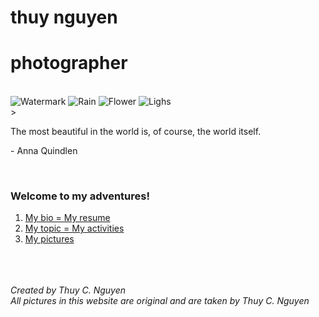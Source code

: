 # thuy nguyen
# photographer

<br>
<img src="https://scontent-sjc2-1.xx.fbcdn.net/v/t1.0-0/cp0/e15/q65/p320x320/10956632_878243275576872_967324954568464243_n.jpg?efg=eyJpIjoiYiJ9&oh=a120b702e3e3ca60ad962200db493e78&oe=5AA52754" alt="Watermark">
<img src="https://scontent-sjc2-1.xx.fbcdn.net/v/t1.0-0/cp0/e15/q65/p200x200/15171207_1256022041132325_618123254678101523_n.jpg?efg=eyJpIjoiYiJ9&oh=ad1bd1961412bebdbec1bef4afa1fe90&oe=5AA24786" alt="Rain">
<img src="https://scontent-sjc2-1.xx.fbcdn.net/v/t1.0-0/cp0/e15/q65/s320x320/1237958_556234307777772_1052196257_n.jpg?efg=eyJpIjoiYiJ9&oh=f89630dafa1bf6eff00d61c9214ecc93&oe=5A8CE26B" alt="Flower">
<img src="https://scontent-sjc2-1.xx.fbcdn.net/v/t1.0-0/cp0/e15/q65/s320x320/270945_498257586908778_528779597_n.jpg?efg=eyJpIjoiYiJ9&oh=a4a6316e745eafd3b05975778dd45a98&oe=5AD7D902" alt="Lighs">

<br>
> <p>The most beautiful in the world is, of course, the world itself. <p> - Anna Quindlen </p></p> 

<br>

### Welcome to my adventures!
1. <a href="tweecongnguyen.github.io/bio">My bio = My resume</a> 
1. <a href="tweecongnguyen.github.io/topic">My topic = My activities</a> 
1. <a href="tweecongnguyen.github.io/pictures">My pictures</a> 

<br>
<br>
<br>
<address>
Created by Thuy C. Nguyen<br>
All pictures in this website are original and are taken by Thuy C. Nguyen<br>
</address> 

